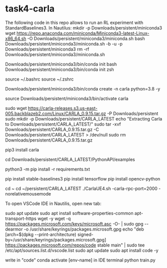 # task4-carla
The following code in this repo allows to run an RL experiment with StandardBaselines3.
In Nautilus:
mkdir -p Downloads/persistent/miniconda3
wget https://repo.anaconda.com/miniconda/Miniconda3-latest-Linux-x86_64.sh -O Downloads/persistent/miniconda3/miniconda.sh
bash Downloads/persistent/miniconda3/miniconda.sh -b -u -p Downloads/persistent/miniconda3
rm -rf Downloads/persistent/miniconda3/miniconda.sh

Downloads/persistent/miniconda3/bin/conda init bash
Downloads/persistent/miniconda3/bin/conda init zsh

source ~/.bashrc
source ~/.zshrc

Downloads/persistent/miniconda3/bin/conda create -n carla python=3.8 -y

source Downloads/persistent/miniconda3/bin/activate carla

sudo wget https://carla-releases.s3.us-east-005.backblazeb2.com/Linux/CARLA_0.9.15.tar.gz -P Downloads/persistent
sudo mkdir -p Downloads/persistent/CARLA_LATEST
echo "Extracting Carla to Downloads/persistent/CARLA_LATEST/"
sudo tar -xvf Downloads/persistent/CARLA_0.9.15.tar.gz -C Downloads/persistent/CARLA_LATEST > /dev/null
sudo rm Downloads/persistent/CARLA_0.9.15.tar.gz

pip3 install carla

cd Downloads/persistent/CARLA_LATEST/PythonAPI/examples

python3 -m pip install -r requirements.txt

pip install stable-baselines3
pip install tensorflow
pip install opencv-python

cd ~
cd ~/persistent/CARLA_LATEST
./CarlaUE4.sh -carla-rpc-port=2000 -norelativemousemode

To open VSCode IDE in Nautilis, open new tab:

sudo apt update
sudo apt install software-properties-common apt-transport-https wget -y
wget -q https://packages.microsoft.com/keys/microsoft.asc -O- | sudo gpg --dearmor -o /usr/share/keyrings/packages.microsoft.gpg
echo "deb [arch=$(dpkg --print-architecture) signed-by=/usr/share/keyrings/packages.microsoft.gpg] https://packages.microsoft.com/repos/code stable main" | sudo tee /etc/apt/sources.list.d/vscode.list
sudo apt update
sudo apt install code -y

write in "code"
conda activate [env-name] in IDE terminal
python train.py

